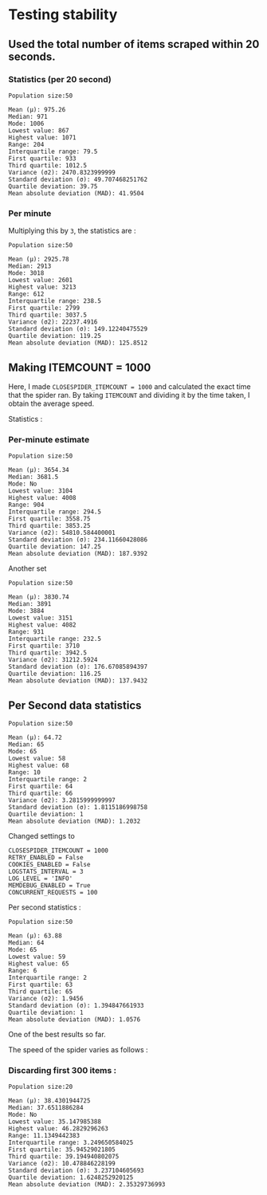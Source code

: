 # Testing stability

## Used the total number of items scraped within 20 seconds.

### Statistics (per 20 second)

	Population size:50

	Mean (μ): 975.26
	Median: 971
	Mode: 1006
	Lowest value: 867
	Highest value: 1071
	Range: 204
	Interquartile range: 79.5
	First quartile: 933
	Third quartile: 1012.5
	Variance (σ2): 2470.8323999999
	Standard deviation (σ): 49.707468251762
	Quartile deviation: 39.75
	Mean absolute deviation (MAD): 41.9504

### Per minute

Multiplying this by `3`, the statistics are :

	Population size:50

	Mean (μ): 2925.78
	Median: 2913
	Mode: 3018
	Lowest value: 2601
	Highest value: 3213
	Range: 612
	Interquartile range: 238.5
	First quartile: 2799
	Third quartile: 3037.5
	Variance (σ2): 22237.4916
	Standard deviation (σ): 149.12240475529
	Quartile deviation: 119.25
	Mean absolute deviation (MAD): 125.8512
	

## Making ITEMCOUNT = 1000

Here, I made `CLOSESPIDER_ITEMCOUNT = 1000` and calculated the exact time that the spider ran. By taking `ITEMCOUNT` and dividing it by the time taken, I obtain the average speed.

Statistics : 

### Per-minute estimate

	Population size:50

	Mean (μ): 3654.34
	Median: 3681.5
	Mode: No
	Lowest value: 3104
	Highest value: 4008
	Range: 904
	Interquartile range: 294.5
	First quartile: 3558.75
	Third quartile: 3853.25
	Variance (σ2): 54810.584400001
	Standard deviation (σ): 234.11660428086
	Quartile deviation: 147.25
	Mean absolute deviation (MAD): 187.9392

Another set

	Population size:50

	Mean (μ): 3830.74
	Median: 3891
	Mode: 3884
	Lowest value: 3151
	Highest value: 4082
	Range: 931
	Interquartile range: 232.5
	First quartile: 3710
	Third quartile: 3942.5
	Variance (σ2): 31212.5924
	Standard deviation (σ): 176.67085894397
	Quartile deviation: 116.25
	Mean absolute deviation (MAD): 137.9432

## Per Second data statistics 

	Population size:50

	Mean (μ): 64.72
	Median: 65
	Mode: 65
	Lowest value: 58
	Highest value: 68
	Range: 10
	Interquartile range: 2
	First quartile: 64
	Third quartile: 66
	Variance (σ2): 3.2815999999997
	Standard deviation (σ): 1.8115186998758
	Quartile deviation: 1
	Mean absolute deviation (MAD): 1.2032


Changed settings to 

	CLOSESPIDER_ITEMCOUNT = 1000
	RETRY_ENABLED = False
	COOKIES_ENABLED = False
	LOGSTATS_INTERVAL = 3
	LOG_LEVEL = 'INFO'
	MEMDEBUG_ENABLED = True
	CONCURRENT_REQUESTS = 100

Per second statistics :

	Population size:50

	Mean (μ): 63.88
	Median: 64
	Mode: 65
	Lowest value: 59
	Highest value: 65
	Range: 6
	Interquartile range: 2
	First quartile: 63
	Third quartile: 65
	Variance (σ2): 1.9456
	Standard deviation (σ): 1.394847661933
	Quartile deviation: 1
	Mean absolute deviation (MAD): 1.0576

One of the best results so far.

The speed of the spider varies as follows :


### Discarding first 300 items :


	Population size:20

	Mean (μ): 38.4301944725
	Median: 37.6511886284
	Mode: No
	Lowest value: 35.147985388
	Highest value: 46.2829296263
	Range: 11.1349442383
	Interquartile range: 3.249650584025
	First quartile: 35.94529021805
	Third quartile: 39.194940802075
	Variance (σ2): 10.478846228199
	Standard deviation (σ): 3.237104605693
	Quartile deviation: 1.6248252920125
	Mean absolute deviation (MAD): 2.35329736993